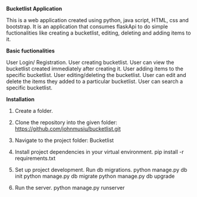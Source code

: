 <b> Bucketlist Application </b>

This is a web application created using python, java script, HTML, css and bootstrap. It is an application that consumes flaskApi to do simple fuctionalities like creating a bucketlist, editing, deleting and adding items to it. 

<b> Basic fuctionalities </b>

   User Login/ Registration.
   User creating bucketlist.
   User can view the bucketlist created immediately after creating it.
   User adding items to the specific bucketlist.
   User editing/deleting the bucketlist.
   User can edit and delete the items they added to a particular bucketlist.
   User can search a specific bucketlist.

<b> Installation </b>

1. Create a folder.

2. Clone the repository into the given folder: 
   https://github.com/johnmusiu/bucketlist.git

3. Navigate to the project folder: 
   Bucketlist

4. Install project dependencies in your virtual environment.
    pip install -r requirements.txt
    
5. Set up project development. Run db migrations.
    python manage.py db init python manage.py db migrate python manage.py db upgrade 
6. Run the server.
    python manage.py runserver
